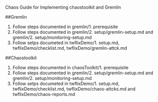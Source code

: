 Chaos Guide for Implementing chaostoolkit and Gremlin

##Gremlin
1. Follow steps documented in gremlin/1. prerequisite
2. Follow steps documented in gremlin/2. setup/gremlin-setup.md and gremlin/2. setup/monitoring-setup.md
3. Follow setps documeted in twflixDemo/1. setup.md, twflixDemo/checklist.md, twflixDemo/gremlin-attck.md

##Chaostoolkit
1. Follow steps documented in chaosToolkit/1. prerequisite
2. Follow steps documented in gremlin/2. setup/gremlin-setup.md and gremlin/2. setup/monitoring-setup.md
3. Follow setps documeted in twflixDemo/1. setup.md, twflixDemo/checklist.md, twflixDemo/chaos-attcks.md and twflixDemo/chaos-reports.md